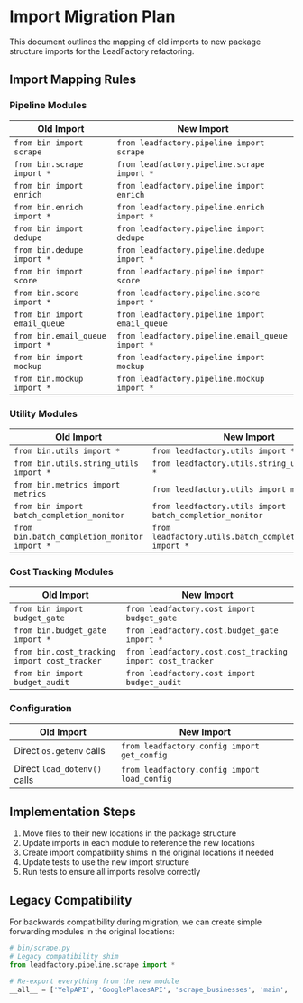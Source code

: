 # Import Migration Plan

This document outlines the mapping of old imports to new package structure imports for the LeadFactory refactoring.

## Import Mapping Rules

### Pipeline Modules

| Old Import | New Import |
|------------|------------|
| `from bin import scrape` | `from leadfactory.pipeline import scrape` |
| `from bin.scrape import *` | `from leadfactory.pipeline.scrape import *` |
| `from bin import enrich` | `from leadfactory.pipeline import enrich` |
| `from bin.enrich import *` | `from leadfactory.pipeline.enrich import *` |
| `from bin import dedupe` | `from leadfactory.pipeline import dedupe` |
| `from bin.dedupe import *` | `from leadfactory.pipeline.dedupe import *` |
| `from bin import score` | `from leadfactory.pipeline import score` |
| `from bin.score import *` | `from leadfactory.pipeline.score import *` |
| `from bin import email_queue` | `from leadfactory.pipeline import email_queue` |
| `from bin.email_queue import *` | `from leadfactory.pipeline.email_queue import *` |
| `from bin import mockup` | `from leadfactory.pipeline import mockup` |
| `from bin.mockup import *` | `from leadfactory.pipeline.mockup import *` |

### Utility Modules

| Old Import | New Import |
|------------|------------|
| `from bin.utils import *` | `from leadfactory.utils import *` |
| `from bin.utils.string_utils import *` | `from leadfactory.utils.string_utils import *` |
| `from bin.metrics import metrics` | `from leadfactory.utils import metrics` |
| `from bin import batch_completion_monitor` | `from leadfactory.utils import batch_completion_monitor` |
| `from bin.batch_completion_monitor import *` | `from leadfactory.utils.batch_completion_monitor import *` |

### Cost Tracking Modules

| Old Import | New Import |
|------------|------------|
| `from bin import budget_gate` | `from leadfactory.cost import budget_gate` |
| `from bin.budget_gate import *` | `from leadfactory.cost.budget_gate import *` |
| `from bin.cost_tracking import cost_tracker` | `from leadfactory.cost.cost_tracking import cost_tracker` |
| `from bin import budget_audit` | `from leadfactory.cost import budget_audit` |

### Configuration

| Old Import | New Import |
|------------|------------|
| Direct `os.getenv` calls | `from leadfactory.config import get_config` |
| Direct `load_dotenv()` calls | `from leadfactory.config import load_config` |

## Implementation Steps

1. Move files to their new locations in the package structure
2. Update imports in each module to reference the new locations
3. Create import compatibility shims in the original locations if needed
4. Update tests to use the new import structure
5. Run tests to ensure all imports resolve correctly

## Legacy Compatibility

For backwards compatibility during migration, we can create simple forwarding modules in the original locations:

```python
# bin/scrape.py
# Legacy compatibility shim
from leadfactory.pipeline.scrape import *

# Re-export everything from the new module
__all__ = ['YelpAPI', 'GooglePlacesAPI', 'scrape_businesses', 'main', ...]
```
